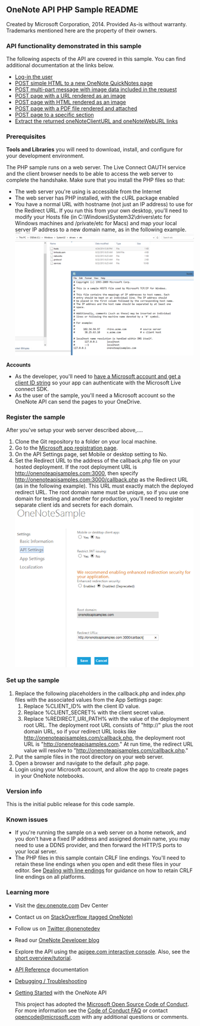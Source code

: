
## OneNote API PHP Sample README

Created by Microsoft Corporation, 2014. Provided As-is without warranty. Trademarks mentioned here are the property of their owners.

### API functionality demonstrated in this sample

The following aspects of the API are covered in this sample. You can 
find additional documentation at the links below.

* [Log-in the user](http://msdn.microsoft.com/EN-US/library/office/dn575435.aspx)
* [POST simple HTML to a new OneNote QuickNotes page](http://msdn.microsoft.com/EN-US/library/office/dn575428.aspx)
* [POST multi-part message with image data included in the request](http://msdn.microsoft.com/EN-US/library/office/dn575432.aspx)
* [POST page with a URL rendered as an image](http://msdn.microsoft.com/EN-US/library/office/dn575431.aspx)
* [POST page with HTML rendered as an image](http://msdn.microsoft.com/en-us/library/office/dn575432.aspx)
* [POST page with a PDF file rendered and attached](http://msdn.microsoft.com/EN-US/library/office/dn655137.aspx)
* [POST page to a specific section](http://msdn.microsoft.com/en-us/library/office/dn672416(v=office.15).aspx)
* [Extract the returned oneNoteClientURL and oneNoteWebURL links](http://msdn.microsoft.com/EN-US/library/office/dn575433.aspx)

### Prerequisites

**Tools and Libraries** you will need to download, install, and configure for your development environment. 

The PHP sample runs on a web server. The Live Connect OAUTH service and the client browser needs 
to be able to access the web server to complete the handshake. Make sure that you install the 
PHP files so that:

* The web server you're using is accessible from the Internet
* The web server has PHP installed, with the cURL package enabled  
* You have a normal URL with hostname (not just an IP address) to use for the Redirect URL. If you run this from your own desktop, you'll need to modify your Hosts file (in C:\Windows\System32\drivers\etc for Windows machines and /private/etc for Macs) and map your local server IP address to a new domain name, as in the following example.
 ![](images/HostsFile.png) 

**Accounts**

* As the developer, you'll need to [have a Microsoft account and get a client ID string](http://msdn.microsoft.com/EN-US/library/office/dn575426.aspx) 
so your app can authenticate with the Microsoft Live connect SDK.
* As the user of the sample, you'll need a Microsoft account so the OneNote API can 
send the pages to your OneDrive.

### Register the sample

After you've setup your web server described above,....

1. Clone the Git repository to a folder on your local machine.
2. Go to the [Microsoft app registration page](https://account.live.com/developers/applications/index).
3. On the API Settings page, set Mobile or desktop setting to No.
4. Set the Redirect URL to the address of the callback.php file on your hosted deployment. If the root deployment URL is http://onenoteapisamples.com:3000, then specify http://onenoteapisamples.com:3000/callback.php as the Redirect URL (as in the following example). This URL must exactly match the deployed redirect URL. The root domain name must be unique, so if you use one domain for testing and another for production, you'll need to register separate client ids and secrets for each domain.
![](images/OneNoteMSAScreen.png)

### Set up the sample

1. Replace the following placeholders in the callback.php and index.php files with the associated values from the App Settings page:
	1. Replace %CLIENT_ID% with the client ID value.
	2. Replace %CLIENT_SECRET% with the client secret value.
	3. Replace %REDIRECT_URI_PATH% with the value of the deployment root URL. The deployment root URL consists of "http://" plus the root domain URL, so if your redirect URL looks like http://onenoteapisamples.com/callback.php, the deployment root URL is "http://onenoteapisamples.com." At run time, the redirect URL value will resolve to "http://onenoteapisamples.com/callback.php."
2. Put the sample files in the root directory on your web server. 
3. Open a browser and navigate to the default .php page.
4. Login using your Microsoft account, and allow the app to create pages in your OneNote notebooks.

### Version info

This is the initial public release for this code sample.

### Known issues

* If you're running the sample on a web server on a home network, and you don't have
a fixed IP address and assigned domain name, you may need to use a DDNS
provider, and then forward the HTTP/S ports to your local server. 
* The PHP files in this sample contain CRLF line endings. You'll need to retain these line endings when you open and edit these files in your editor. See [Dealing with line endings](https://help.github.com/articles/dealing-with-line-endings#platform-all) for guidance on how to retain CRLF line endings on all platforms.
  
### Learning more

* Visit the [dev.onenote.com](http://dev.onenote.com) Dev Center
* Contact us on [StackOverflow (tagged OneNote)](http://go.microsoft.com/fwlink/?LinkID=390182)
* Follow us on [Twitter @onenotedev](http://www.twitter.com/onenotedev)
* Read our [OneNote Developer blog](http://go.microsoft.com/fwlink/?LinkID=390183)
* Explore the API using the [apigee.com interactive console](http://go.microsoft.com/fwlink/?LinkID=392871).
Also, see the [short overview/tutorial](http://go.microsoft.com/fwlink/?LinkID=390179). 
* [API Reference](http://msdn.microsoft.com/en-us/library/office/dn575437.aspx) documentation
* [Debugging / Troubleshooting](http://msdn.microsoft.com/EN-US/library/office/dn575430.aspx)
* [Getting Started](http://go.microsoft.com/fwlink/?LinkID=331026) with the OneNote API

  This project has adopted the [Microsoft Open Source Code of Conduct](https://opensource.microsoft.com/codeofconduct/). For more information see the [Code of Conduct FAQ](https://opensource.microsoft.com/codeofconduct/faq/) or contact [opencode@microsoft.com](mailto:opencode@microsoft.com) with any additional questions or comments.
